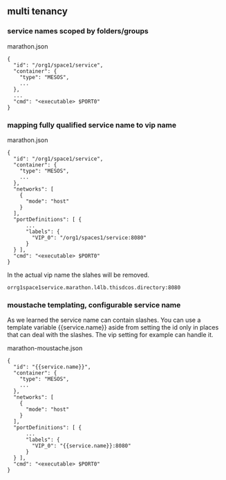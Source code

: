 ## multi tenancy


### service names scoped by folders/groups

marathon.json
```
{
  "id": "/org1/space1/service",
  "container": {
    "type": "MESOS",
    ...
  },
  ...
  "cmd": "<executable> $PORT0"
}

```

### mapping fully qualified service name to vip name

marathon.json
```
{
  "id": "/org1/space1/service",
  "container": {
    "type": "MESOS",
    ...
  },
  "networks": [
    {
      "mode": "host"
    }
  ],
  "portDefinitions": [ {
      ...
      "labels": {
        "VIP_0": "/org1/spaces1/service:8080"
      }
  } ],
  "cmd": "<executable> $PORT0"
}

```

In the actual vip name the slahes will be removed.

```
orrg1space1service.marathon.l4lb.thisdcos.directory:8080
```

### moustache templating, configurable service name

As we learned the service name can contain slashes. You can use a template variable {{service.name}} aside from setting the id only in places that can deal with the slashes. The vip setting for example can handle it.

marathon-moustache.json
```
{
  "id": "{{service.name}}",
  "container": {
    "type": "MESOS",
    ...
  },
  "networks": [
    {
      "mode": "host"
    }
  ],
  "portDefinitions": [ {
      ...
      "labels": {
        "VIP_0": "{{service.name}}:8080"
      }
  } ],
  "cmd": "<executable> $PORT0"
}

```


